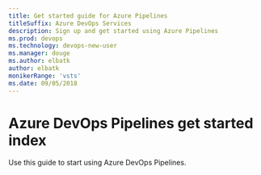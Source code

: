 ```yaml
---
title: Get started guide for Azure Pipelines 
titleSuffix: Azure DevOps Services 
description: Sign up and get started using Azure Pipelines 
ms.prod: devops
ms.technology: devops-new-user
ms.manager: douge
ms.author: elbatk
author: elbatk
monikerRange: 'vsts'
ms.date: 09/05/2018
---
```



# Azure DevOps Pipelines get started index

Use this guide to start using Azure DevOps Pipelines.